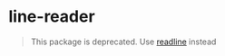 # line-reader
> This package is deprecated. Use [readline](https://nodejs.org/api/readline.html) instead
